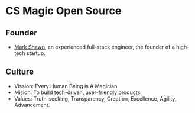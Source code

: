 # CS Magic Open Source

## Founder

- [Mark Shawn](https://github.com/markshawn2020), an experienced full-stack engineer, the founder of a high-tech startup.

## Culture

- Vission: Every Human Being is A Magician.
- Mision: To build tech-driven, user-friendly products.
- Values: Truth-seeking, Transparency, Creation, Excellence, Agility, Advancement.

